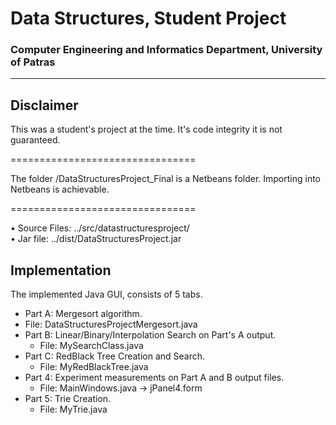 # Data Structures, Student Project  
### Computer Engineering and Informatics Department, University of Patras
--------------------------
Disclaimer
--------------------------
This was a student's project at the time. It's code integrity it is not guaranteed.

================================
 
The folder /DataStructuresProject_Final is a Netbeans folder. 
Importing into Netbeans is achievable.

================================

•	Source Files: ../src/datastructuresproject/  
• 	Jar file: ../dist/DataStructuresProject.jar
  
Implementation
--------------------------
The implemented Java GUI, consists of 5 tabs.  
* Part A: Mergesort algorithm.  
 * File: DataStructuresProjectMergesort.java  
* Part B: Linear/Binary/Interpolation Search on Part's A output.  
  * File: MySearchClass.java  
* Part C: RedBlack Tree Creation and Search.  
  * File: MyRedBlackTree.java  
* Part 4: Experiment measurements on Part A and B output files.  
  * File: MainWindows.java -> jPanel4.form  
* Part 5: Trie Creation.  
  * File: MyTrie.java  